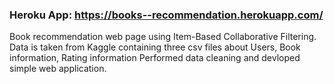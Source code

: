 
### Heroku App: https://books--recommendation.herokuapp.com/
Book recommendation web page using Item-Based Collaborative Filtering.
Data is taken from Kaggle containing three csv files about Users, Book information, Rating information
Performed data cleaning and devloped simple web application.
